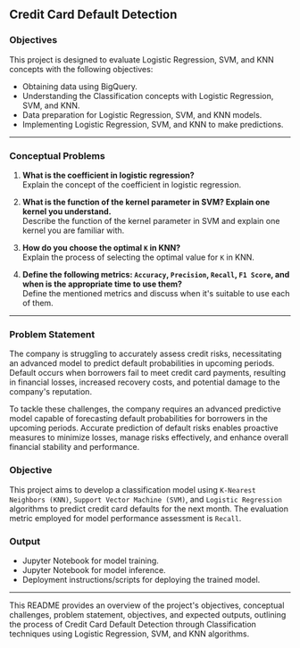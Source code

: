 ## Credit Card Default Detection

### Objectives

This project is designed to evaluate Logistic Regression, SVM, and KNN concepts with the following objectives:

- Obtaining data using BigQuery.
- Understanding the Classification concepts with Logistic Regression, SVM, and KNN.
- Data preparation for Logistic Regression, SVM, and KNN models.
- Implementing Logistic Regression, SVM, and KNN to make predictions.

---

### Conceptual Problems

1. **What is the coefficient in logistic regression?**  
   Explain the concept of the coefficient in logistic regression.  

2. **What is the function of the kernel parameter in SVM? Explain one kernel you understand.**  
   Describe the function of the kernel parameter in SVM and explain one kernel you are familiar with.

3. **How do you choose the optimal `K` in KNN?**  
   Explain the process of selecting the optimal value for `K` in KNN.

4. **Define the following metrics: `Accuracy`, `Precision`, `Recall`, `F1 Score`, and when is the appropriate time to use them?**  
   Define the mentioned metrics and discuss when it's suitable to use each of them.

---

### Problem Statement

The company is struggling to accurately assess credit risks, necessitating an advanced model to predict default probabilities in upcoming periods. Default occurs when borrowers fail to meet credit card payments, resulting in financial losses, increased recovery costs, and potential damage to the company's reputation.

To tackle these challenges, the company requires an advanced predictive model capable of forecasting default probabilities for borrowers in the upcoming periods. Accurate prediction of default risks enables proactive measures to minimize losses, manage risks effectively, and enhance overall financial stability and performance.

### Objective

This project aims to develop a classification model using `K-Nearest Neighbors (KNN)`, `Support Vector Machine (SVM)`, and `Logistic Regression` algorithms to predict credit card defaults for the next month. The evaluation metric employed for model performance assessment is `Recall`.

### Output

- Jupyter Notebook for model training.
- Jupyter Notebook for model inference.
- Deployment instructions/scripts for deploying the trained model.

---

This README provides an overview of the project's objectives, conceptual challenges, problem statement, objectives, and expected outputs, outlining the process of Credit Card Default Detection through Classification techniques using Logistic Regression, SVM, and KNN algorithms.
